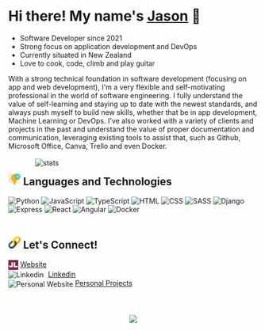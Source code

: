 # Hi there! My name's [Jason](https://jasonliu.onrender.com/) 👋

- Software Developer since 2021
- Strong focus on application development and DevOps
- Currently situated in New Zealand
- Love to cook, code, climb and play guitar

With a strong technical foundation in software development (focusing on app and web development), I'm a very flexible and self-motivating professional in the world of software engineering. I fully understand the value of self-learning and staying up to date with the newest standards, and always push myself to build new skills, whether that be in app development, Machine Learning or DevOps. 
I've also worked with a variety of clients and projects in the past and understand the value of proper documentation and communication, leveraging existing tools to assist that, such as Github, Microsoft Office, Canva, Trello and even Docker. 
<br/><br/>
<img src="https://github-readme-stats.vercel.app/api/top-langs/?username=jason469&theme=rose_pine&layout=donut" alt="stats" width="450" height="auto" align=right />

## <img src="./assets/technology.png" width="25" height="25"/>  Languages and Technologies
<div>
<img src="https://cdn.jsdelivr.net/gh/devicons/devicon/icons/python/python-original.svg" alt="Python" width="35" height="35" />
<img src="https://cdn.jsdelivr.net/gh/devicons/devicon/icons/javascript/javascript-original.svg" alt="JavaScript" width="35" height="35" />
<img src="https://cdn.jsdelivr.net/gh/devicons/devicon/icons/typescript/typescript-original.svg" alt="TypeScript" width="35" height="35" />
<img src="https://cdn.jsdelivr.net/gh/devicons/devicon/icons/html5/html5-original-wordmark.svg" alt="HTML" width="35" height="35" />
<img src="https://cdn.jsdelivr.net/gh/devicons/devicon/icons/css3/css3-original.svg" alt="CSS" width="35" height="35" />
<img src="https://cdn.jsdelivr.net/gh/devicons/devicon/icons/sass/sass-original.svg" alt="SASS" width="35" height="35" />
<img src="https://cdn.jsdelivr.net/gh/devicons/devicon/icons/django/django-plain.svg" alt="Django" width="35" height="35" />
<img src="https://cdn.jsdelivr.net/gh/devicons/devicon/icons/express/express-original-wordmark.svg" alt="Express" width="35" height="35" />
<img src="https://cdn.jsdelivr.net/gh/devicons/devicon/icons/react/react-original.svg" alt="React" width="35" height="35" />
<img src="https://cdn.jsdelivr.net/gh/devicons/devicon/icons/angularjs/angularjs-original.svg" alt="Angular" width="35" height="35" />
<img src="https://cdn.jsdelivr.net/gh/devicons/devicon/icons/docker/docker-original.svg" alt="Docker" width="35" height="35" />
</div>
<br/>

## <img src="./assets/connect.png" width="25" height="25"/>  Let's Connect!
<img src="./assets/website.png" alt="Personal Website" width="20" height="auto" align="center"/> [Website](https://jasonliu.onrender.com/) <br>
<img src="https://cdn.jsdelivr.net/gh/devicons/devicon/icons/linkedin/linkedin-original.svg" alt="Linkedin" width="20" height="auto" align="center" style="padding-right: 5px"/> [Linkedin](https://www.linkedin.com/in/jasonliudev/)<br>
<img src="https://cdn.jsdelivr.net/gh/devicons/devicon/icons/github/github-original.svg" alt="Personal Website" width="20" height="auto" align="center"/> [Personal Projects](https://github.com/stars/jason469/lists/personal-projects) <br>
<br/><br/>

<p align="center">
<img src="https://streak-stats.demolab.com?user=jason469&theme=highcontrast&mode=weekly" width="500" height="auto" align="middle" /> 
<p/>
